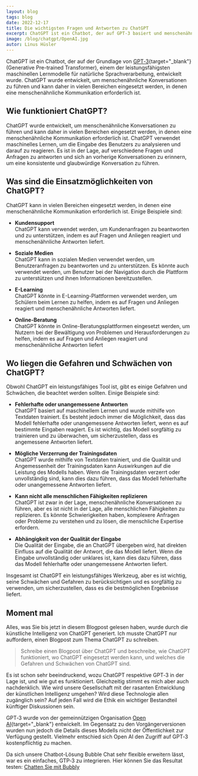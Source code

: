 ```yaml
---
layout: blog
tags: blog
date: 2022-12-17
title: Die wichtigsten Fragen und Antworten zu ChatGPT
excerpt: ChatGPT ist ein Chatbot, der auf GPT-3 basiert und menschenähnliche Konversationen führen kann. Er kann in verschiedenen Bereichen eingesetzt werden, hat jedoch Schwächen wie fehlende Empathie und kulturelle Sensibilität.
image: /blog/chatgpt/OpenAI.jpg
autor: Linus Hüsler
---
```


ChatGPT ist ein Chatbot, der auf der Grundlage von [GPT&#8209;3](https://en.wikipedia.org/wiki/GPT-3){target="_blank"} (Generative Pre-trained Transformer), einem der leistungsfähigsten maschinellen Lernmodelle für natürliche Sprachverarbeitung, entwickelt wurde. ChatGPT wurde entwickelt, um menschenähnliche Konversationen zu führen und kann daher in vielen Bereichen eingesetzt werden, in denen eine menschenähnliche Kommunikation erforderlich ist.

## Wie funktioniert ChatGPT?

ChatGPT wurde entwickelt, um menschenähnliche Konversationen zu führen und kann daher in vielen Bereichen eingesetzt werden, in denen eine menschenähnliche Kommunikation erforderlich ist. ChatGPT verwendet maschinelles Lernen, um die Eingabe des Benutzers zu analysieren und darauf zu reagieren. Es ist in der Lage, auf verschiedene Fragen und Anfragen zu antworten und sich an vorherige Konversationen zu erinnern, um eine konsistente und glaubwürdige Konversation zu führen.

## Was sind die Einsatzmöglichkeiten von ChatGPT?

ChatGPT kann in vielen Bereichen eingesetzt werden, in denen eine menschenähnliche Kommunikation erforderlich ist. Einige Beispiele sind:

- **Kundensupport**<br> ChatGPT kann verwendet werden, um Kundenanfragen zu beantworten und zu unterstützen, indem es auf Fragen und Anliegen reagiert und menschenähnliche Antworten liefert.

- **Soziale Medien**<br> ChatGPT kann in sozialen Medien verwendet werden, um Benutzeranfragen zu beantworten und zu unterstützen. Es könnte auch verwendet werden, um Benutzer bei der Navigation durch die Plattform zu unterstützen und ihnen Informationen bereitzustellen.

- **E-Learning**<br> ChatGPT könnte in E-Learning-Plattformen verwendet werden, um Schülern beim Lernen zu helfen, indem es auf Fragen und Anliegen reagiert und menschenähnliche Antworten liefert.

- **Online-Beratung**<br> ChatGPT könnte in Online-Beratungsplattformen eingesetzt werden, um Nutzern bei der Bewältigung von Problemen und Herausforderungen zu helfen, indem es auf Fragen und Anliegen reagiert und menschenähnliche Antworten liefert

## Wo liegen die Gefahren und Schwächen von ChatGPT?

Obwohl ChatGPT ein leistungsfähiges Tool ist, gibt es einige Gefahren und Schwächen, die beachtet werden sollten. Einige Beispiele sind:

- **Fehlerhafte oder unangemessene Antworten**<br> ChatGPT basiert auf maschinellem Lernen und wurde mithilfe von Textdaten trainiert. Es besteht jedoch immer die Möglichkeit, dass das Modell fehlerhafte oder unangemessene Antworten liefert, wenn es auf bestimmte Eingaben reagiert. Es ist wichtig, das Modell sorgfältig zu trainieren und zu überwachen, um sicherzustellen, dass es angemessene Antworten liefert.

- **Mögliche Verzerrung der Trainingsdaten**<br> ChatGPT wurde mithilfe von Textdaten trainiert, und die Qualität und Angemessenheit der Trainingsdaten kann Auswirkungen auf die Leistung des Modells haben. Wenn die Trainingsdaten verzerrt oder unvollständig sind, kann dies dazu führen, dass das Modell fehlerhafte oder unangemessene Antworten liefert.

- **Kann nicht alle menschlichen Fähigkeiten replizieren**<br> ChatGPT ist zwar in der Lage, menschenähnliche Konversationen zu führen, aber es ist nicht in der Lage, alle menschlichen Fähigkeiten zu replizieren. Es könnte Schwierigkeiten haben, komplexere Anfragen oder Probleme zu verstehen und zu lösen, die menschliche Expertise erfordern.

- **Abhängigkeit von der Qualität der Eingabe**<br> Die Qualität der Eingabe, die an ChatGPT übergeben wird, hat direkten Einfluss auf die Qualität der Antwort, die das Modell liefert. Wenn die Eingabe unvollständig oder unklares ist, kann dies dazu führen, dass das Modell fehlerhafte oder unangemessene Antworten liefert.

Insgesamt ist ChatGPT ein leistungsfähiges Werkzeug, aber es ist wichtig, seine Schwächen und Gefahren zu berücksichtigen und es sorgfältig zu verwenden, um sicherzustellen, dass es die bestmöglichen Ergebnisse liefert.

## Moment mal

Alles, was Sie bis jetzt in diesem Blogpost gelesen haben, wurde durch die künstliche Intelligenz von ChatGPT generiert. Ich musste ChatGPT nur auffordern, einen Blogpost zum Thema ChatGPT zu schreiben.

> Schreibe einen Blogpost über ChatGPT und beschreibe, wie ChatGPT funktioniert, wo ChatGPT eingesetzt werden kann, und welches die Gefahren und Schwächen von ChatGPT sind.

Es ist schon sehr beeindruckend, wozu ChatGPT respektive GPT&#8209;3 in der Lage ist, und wie gut es funktioniert. Gleichzeitig stimmt es mich aber auch nachdenklich. Wie wird unsere Gesellschaft mit der rasanten Entwicklung der künstlichen Intelligenz umgehen? Wird diese Technologie allen zugänglich sein? Auf jeden Fall wird die Ethik ein wichtiger Bestandteil künftiger Diskussionen sein.

GPT&#8209;3 wurde von der gemeinnützigen Organisation [Open AI](https://openai.com){target="_blank"} entwickelt. Im Gegensatz zu den Vorgängerversionen wurden nun jedoch die Details dieses Modells nicht der Öffentlichkeit zur Verfügung gestellt. Vielmehr entschied sich Open AI den Zugriff auf GPT&#8209;3 kostenpflichtig zu machen.

Da sich unsere Chatbot-Lösung Bubble Chat sehr flexible erweitern lässt, war es ein einfaches, GTP&#8209;3 zu integrieren. Hier können Sie das Resultat testen: <a class="button chat-with-chatbot" href="#">Chatten Sie mit Bubbly</a>
